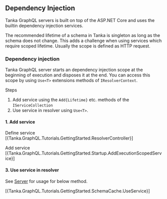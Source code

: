## Dependency Injection

Tanka GraphQL servers is built on top of the ASP.NET Core and uses
the builtin dependency injection services.

The recommended lifetime of a schema in Tanka is singleton as long
as the schema does not change. This adds a challenge when using
services which require scoped lifetime. Usually the scope is defined
as HTTP request.

### Dependency injection

Tanka GraphQL server starts an dependency injection scope at the beginning of
execution and disposes it at the end. You can access this scope by using `Use<T>`
extensions methods of `IResolverContext`.

Steps

1. Add service using the `Add{Lifetime}` etc. methods of the `IServiceCollection`
2. Use service in resolver using `Use<T>`.

#### 1. Add service

Define service
[{Tanka.GraphQL.Tutorials.GettingStarted.ResolverController}]

Add service
[{Tanka.GraphQL.Tutorials.GettingStarted.Startup.AddExecutionScopedService}]

#### 3. Use service in resolver

See [Server](xref://04-server.md) for usage for below method.

[{Tanka.GraphQL.Tutorials.GettingStarted.SchemaCache.UseService}]
